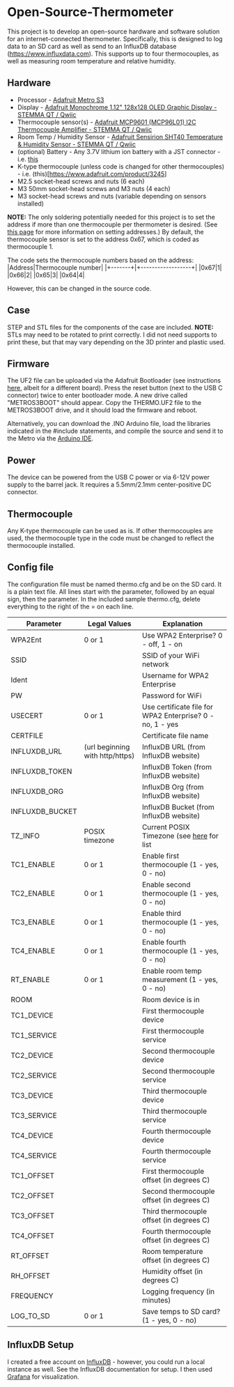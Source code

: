 # Open-Source-Thermometer
This project is to develop an open-source hardware and software solution for an internet-connected thermometer. Specifically, this is designed to log data to an SD card as well as send to an InfluxDB database (https://www.influxdata.com). This supports up to four thermocouples, as well as measuring room temperature and relative humidity. 

## Hardware
* Processor - [Adafruit Metro S3](https://www.adafruit.com/product/5500)
* Display - [Adafruit Monochrome 1.12" 128x128 OLED Graphic Display - STEMMA QT / Qwiic](https://www.adafruit.com/product/5297)
* Thermocouple sensor(s) - [Adafruit MCP9601 (MCP96L01) I2C Thermocouple Amplifier - STEMMA QT / Qwiic](https://www.adafruit.com/product/5165)
* Room Temp / Humidity Sensor - [Adafruit Sensirion SHT40 Temperature & Humidity Sensor - STEMMA QT / Qwiic](https://www.adafruit.com/product/4885)
* (optional) Battery - Any 3.7V lithium ion battery with a JST connector - i.e. [this](https://www.adafruit.com/product/2011)
* K-type thermocouple (unless code is changed for other thermocouples) - i.e. (this)[https://www.adafruit.com/product/3245]
* M2.5 socket-head screws and nuts (6 each)
* M3 50mm socket-head screws and M3 nuts (4 each)
* M3 socket-head screws and nuts (variable depending on sensors installed)

**NOTE:** The only soldering potentially needed for this project is to set the address if more than one thermocouple per thermometer is desired. (See [this page](https://learn.adafruit.com/adafruit-mcp9600-i2c-thermocouple-amplifier/pinouts) for more information on setting addresses.) By default, the thermocouple sensor is set to the address 0x67, which is coded as thermocouple 1. 

The code sets the thermocouple numbers based on the address:
|Address|Thermocouple number|
|+-------+|+------------------+|
|0x67|1|
|0x66|2|
|0x65|3|
|0x64|4|

However, this can be changed in the source code. 

## Case
STEP and STL files for the components of the case are included. **NOTE:** STLs may need to be rotated to print correctly. I did not need supports to print these, but that may vary depending on the 3D printer and plastic used.

## Firmware
The UF2 file can be uploaded via the Adafruit Bootloader (see instructions [here](https://learn.adafruit.com/adafruit-feather-m0-express-designed-for-circuit-python-circuitpython/uf2-bootloader-details), albeit for a different board). Press the reset button (next to the USB C connector) twice to enter bootloader mode. A new drive called "METROS3BOOT" should appear. Copy the THERMO.UF2 file to the METROS3BOOT drive, and it should load the firmware and reboot.

Alternatively, you can download the .INO Arduino file, load the libraries indicated in the #include statements, and compile the source and send it to the Metro via the [Arduino IDE](https://www.arduino.cc/en/software).

## Power
The device can be powered from the USB C power or via 6-12V power supply to the barrel jack. It requires a 5.5mm/2.1mm center-positive DC connector.

## Thermocouple
Any K-type thermocouple can be used as is. If other thermocouples are used, the thermocouple type in the code must be changed to reflect the thermocouple installed.

## Config file
The configuration file must be named thermo.cfg and be on the SD card. It is a plain text file. All lines start with the parameter, followed by an equal sign, then the parameter. In the included sample thermo.cfg, delete everything to the right of the = on each line. 

|Parameter|Legal Values|Explanation|
|---------|------------|-----------|
|WPA2Ent|0 or 1| Use WPA2 Enterprise? 0 - off, 1 - on|
|SSID||SSID of your WiFi network|
|Ident||Username for WPA2 Enterprise|
|PW||Password for WiFi|
|USECERT|0 or 1|Use certificate file for WPA2 Enterprise? 0 - no, 1 - yes|
|CERTFILE||Certificate file name|
|INFLUXDB_URL|(url beginning with http/https)|InfluxDB URL (from InfluxDB website)|
|INFLUXDB_TOKEN||InfluxDB Token (from InfluxDB website)|
|INFLUXDB_ORG||InfluxDB Org (from InfluxDB website)|
|INFLUXDB_BUCKET||InfluxDB Bucket (from InfluxDB website)|
|TZ_INFO|POSIX timezone|Current POSIX Timezone (see [here](https://support.cyberdata.net/portal/en/kb/articles/010d63c0cfce3676151e1f2d5442e311) for list|
|TC1_ENABLE|0 or 1|Enable first thermocouple (1 - yes, 0 - no)|
|TC2_ENABLE|0 or 1|Enable second thermocouple (1 - yes, 0 - no)|
|TC3_ENABLE|0 or 1|Enable third thermocouple (1 - yes, 0 - no)|
|TC4_ENABLE|0 or 1|Enable fourth thermocouple (1 - yes, 0 - no)|
|RT_ENABLE|0 or 1|Enable room temp measurement (1 - yes, 0 - no)|
|ROOM||Room device is in|
|TC1_DEVICE||First thermocouple device|
|TC1_SERVICE||First thermocouple service|
|TC2_DEVICE||Second thermocouple device|
|TC2_SERVICE||Second thermocouple service|
|TC3_DEVICE||Third thermocouple device|
|TC3_SERVICE||Third thermocouple service|
|TC4_DEVICE||Fourth thermocouple device|
|TC4_SERVICE||Fourth thermocouple service|
|TC1_OFFSET||First thermocouple offset (in degrees C)|
|TC2_OFFSET||Second thermocouple offset (in degrees C)|
|TC3_OFFSET||Third thermocouple offset (in degrees C)|
|TC4_OFFSET||Fourth thermocouple offset (in degrees C)|
|RT_OFFSET||Room temperature offset (in degrees C)|
|RH_OFFSET||Humidity offset (in degrees C)|
|FREQUENCY|<Integer>|Logging frequency (in minutes)|
|LOG_TO_SD|0 or 1|Save temps to SD card? (1 - yes, 0 - no)|

## InfluxDB Setup
I created a free account on [InfluxDB](https://www.influxdata.com) - however, you could run a local instance as well. See the InfluxDB documentation for setup. I then used [Grafana](https://grafana.com) for visualization.
